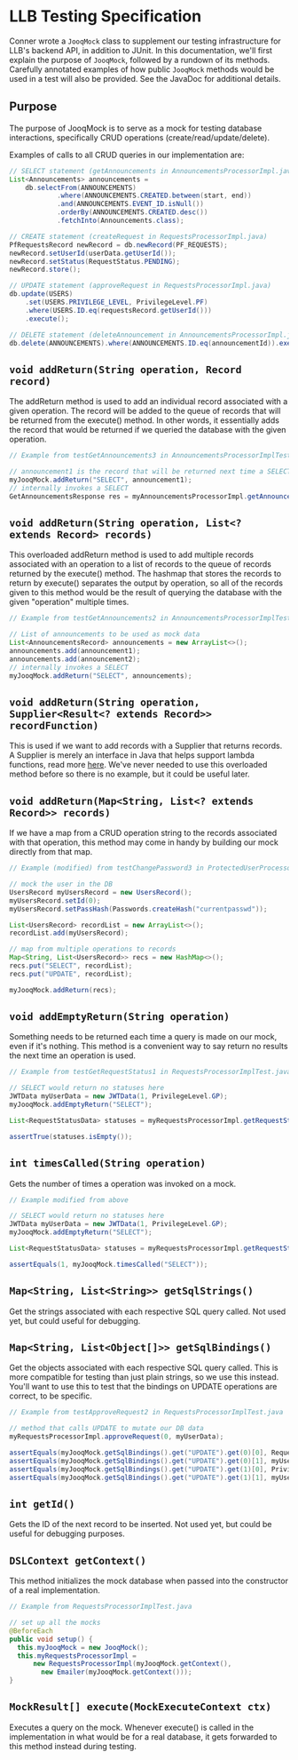# LLB Testing Specification

Conner wrote a `JooqMock` class to supplement our testing infrastructure for LLB's backend API, in addition to JUnit. In this documentation, we'll first explain the purpose of `JooqMock`, followed by a rundown of its methods. Carefully annotated examples of how public `JooqMock` methods would be used in a test will also be provided. See the JavaDoc for additional details.

## Purpose
The purpose of JooqMock is to serve as a mock for testing database interactions, specifically CRUD operations (create/read/update/delete).

Examples of calls to all CRUD queries in our implementation are:
```java
// SELECT statement (getAnnouncements in AnnouncementsProcessorImpl.java)
List<Announcements> announcements = 
    db.selectFrom(ANNOUNCEMENTS)
            .where(ANNOUNCEMENTS.CREATED.between(start, end))
            .and(ANNOUNCEMENTS.EVENT_ID.isNull())
            .orderBy(ANNOUNCEMENTS.CREATED.desc())
            .fetchInto(Announcements.class);

// CREATE statement (createRequest in RequestsProcessorImpl.java)
PfRequestsRecord newRecord = db.newRecord(PF_REQUESTS);
newRecord.setUserId(userData.getUserId());
newRecord.setStatus(RequestStatus.PENDING);
newRecord.store();

// UPDATE statement (approveRequest in RequestsProcessorImpl.java)
db.update(USERS)
    .set(USERS.PRIVILEGE_LEVEL, PrivilegeLevel.PF)
    .where(USERS.ID.eq(requestsRecord.getUserId()))
    .execute();

// DELETE statement (deleteAnnouncement in AnnouncementsProcessorImpl.java)
db.delete(ANNOUNCEMENTS).where(ANNOUNCEMENTS.ID.eq(announcementId)).execute();
```

## `void addReturn(String operation, Record record)`
The addReturn method is used to add an individual record associated with a given operation. The record will be added to the queue of records that will be returned from the execute() method. In other words, it essentially adds the record that would be returned if we queried the database with the given operation. 

```java
// Example from testGetAnnouncements3 in AnnouncementsProcessorImplTest.java

// announcement1 is the record that will be returned next time a SELECT is invoked
myJooqMock.addReturn("SELECT", announcement1);
// internally invokes a SELECT
GetAnnouncementsResponse res = myAnnouncementsProcessorImpl.getAnnouncements(req);
```

## `void addReturn(String operation, List<? extends Record> records)`
This overloaded addReturn method is used to add multiple records associated with an operation to a list of records to the queue of records returned by the execute() method. The hashmap that stores the records to return by execute() separates the output by operation, so all of the records given to this method would be the result of querying the database with the given "operation" multiple times. 

```java
// Example from testGetAnnouncements2 in AnnouncementsProcessorImplTest.java

// List of announcements to be used as mock data
List<AnnouncementsRecord> announcements = new ArrayList<>();
announcements.add(announcement1);
announcements.add(announcement2);
// internally invokes a SELECT
myJooqMock.addReturn("SELECT", announcements);
```

## `void addReturn(String operation, Supplier<Result<? extends Record>> recordFunction)`

This is used if we want to add records with a Supplier that returns records. A Supplier is merely an interface in Java that helps support lambda functions, read more [here](https://www.geeksforgeeks.org/supplier-interface-in-java-with-examples/). We've never needed to use this overloaded method before so there is no example, but it could be useful later.

## `void addReturn(Map<String, List<? extends Record>> records)`

If we have a map from a CRUD operation string to the records associated with that operation, this method may come in handy by building our mock directly from that map.

```java
// Example (modified) from testChangePassword3 in ProtectedUserProcessorImplTest.java

// mock the user in the DB
UsersRecord myUsersRecord = new UsersRecord();
myUsersRecord.setId(0);
myUsersRecord.setPassHash(Passwords.createHash("currentpasswd"));

List<UsersRecord> recordList = new ArrayList<>();
recordList.add(myUsersRecord);

// map from multiple operations to records
Map<String, List<UsersRecord>> recs = new HashMap<>();
recs.put("SELECT", recordList);
recs.put("UPDATE", recordList);

myJooqMock.addReturn(recs);
```

## `void addEmptyReturn(String operation)`

Something needs to be returned each time a query is made on our mock, even if it's nothing. This method is a convenient way to say return no results the next time an operation is used.

```java
// Example from testGetRequestStatus1 in RequestsProcessorImplTest.java

// SELECT would return no statuses here
JWTData myUserData = new JWTData(1, PrivilegeLevel.GP);
myJooqMock.addEmptyReturn("SELECT");

List<RequestStatusData> statuses = myRequestsProcessorImpl.getRequestStatuses(myUserData);

assertTrue(statuses.isEmpty());
```

## `int timesCalled(String operation)`

Gets the number of times a operation was invoked on a mock.

```java
// Example modified from above

// SELECT would return no statuses here
JWTData myUserData = new JWTData(1, PrivilegeLevel.GP);
myJooqMock.addEmptyReturn("SELECT");

List<RequestStatusData> statuses = myRequestsProcessorImpl.getRequestStatuses(myUserData);

assertEquals(1, myJooqMock.timesCalled("SELECT"));
```

## `Map<String, List<String>> getSqlStrings()`

Get the strings associated with each respective SQL query called. Not used yet, but could useful for debugging.

## `Map<String, List<Object[]>> getSqlBindings()`
Get the objects associated with each respective SQL query called. This is more compatible for testing than just plain strings, so we use this instead. You'll want to use this to test that the bindings on UPDATE operations are correct, to be specific.

```java
// Example from testApproveRequest2 in RequestsProcessorImplTest.java

// method that calls UPDATE to mutate our DB data
myRequestsProcessorImpl.approveRequest(0, myUserData);

assertEquals(myJooqMock.getSqlBindings().get("UPDATE").get(0)[0], RequestStatus.APPROVED.getVal());
assertEquals(myJooqMock.getSqlBindings().get("UPDATE").get(0)[1], myUserRecord.getId());
assertEquals(myJooqMock.getSqlBindings().get("UPDATE").get(1)[0], PrivilegeLevel.PF.getVal());
assertEquals(myJooqMock.getSqlBindings().get("UPDATE").get(1)[1], myUserRecord.getId());
```

## `int getId()`

Gets the ID of the next record to be inserted. Not used yet, but could be useful for debugging purposes.

## `DSLContext getContext()`

This method initializes the mock database when passed into the constructor of a real implementation.

```java
// Example from RequestsProcessorImplTest.java

// set up all the mocks
@BeforeEach
public void setup() {
  this.myJooqMock = new JooqMock();
  this.myRequestsProcessorImpl =
      new RequestsProcessorImpl(myJooqMock.getContext(), 
        new Emailer(myJooqMock.getContext()));
}
```

## `MockResult[] execute(MockExecuteContext ctx)`

Executes a query on the mock. Whenever execute() is called in the implementation in what would be for a real database, it gets forwarded to this method instead during testing.